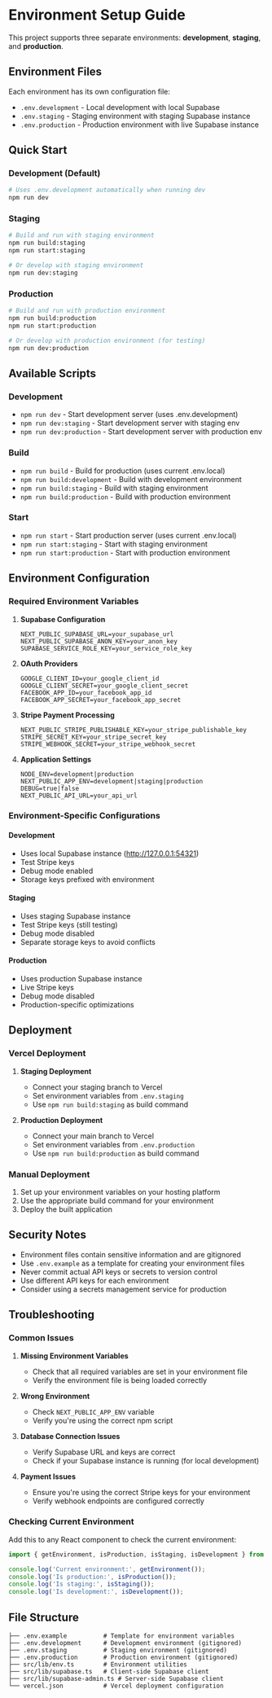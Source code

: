 # Environment Setup Guide

This project supports three separate environments: **development**, **staging**, and **production**.

## Environment Files

Each environment has its own configuration file:

- `.env.development` - Local development with local Supabase
- `.env.staging` - Staging environment with staging Supabase instance
- `.env.production` - Production environment with live Supabase instance

## Quick Start

### Development (Default)
```bash
# Uses .env.development automatically when running dev
npm run dev
```

### Staging
```bash
# Build and run with staging environment
npm run build:staging
npm run start:staging

# Or develop with staging environment
npm run dev:staging
```

### Production
```bash
# Build and run with production environment
npm run build:production
npm run start:production

# Or develop with production environment (for testing)
npm run dev:production
```

## Available Scripts

### Development
- `npm run dev` - Start development server (uses .env.development)
- `npm run dev:staging` - Start development server with staging env
- `npm run dev:production` - Start development server with production env

### Build
- `npm run build` - Build for production (uses current .env.local)
- `npm run build:development` - Build with development environment
- `npm run build:staging` - Build with staging environment
- `npm run build:production` - Build with production environment

### Start
- `npm run start` - Start production server (uses current .env.local)
- `npm run start:staging` - Start with staging environment
- `npm run start:production` - Start with production environment

## Environment Configuration

### Required Environment Variables

1. **Supabase Configuration**
   ```
   NEXT_PUBLIC_SUPABASE_URL=your_supabase_url
   NEXT_PUBLIC_SUPABASE_ANON_KEY=your_anon_key
   SUPABASE_SERVICE_ROLE_KEY=your_service_role_key
   ```

2. **OAuth Providers**
   ```
   GOOGLE_CLIENT_ID=your_google_client_id
   GOOGLE_CLIENT_SECRET=your_google_client_secret
   FACEBOOK_APP_ID=your_facebook_app_id
   FACEBOOK_APP_SECRET=your_facebook_app_secret
   ```

3. **Stripe Payment Processing**
   ```
   NEXT_PUBLIC_STRIPE_PUBLISHABLE_KEY=your_stripe_publishable_key
   STRIPE_SECRET_KEY=your_stripe_secret_key
   STRIPE_WEBHOOK_SECRET=your_stripe_webhook_secret
   ```

4. **Application Settings**
   ```
   NODE_ENV=development|production
   NEXT_PUBLIC_APP_ENV=development|staging|production
   DEBUG=true|false
   NEXT_PUBLIC_API_URL=your_api_url
   ```

### Environment-Specific Configurations

#### Development
- Uses local Supabase instance (http://127.0.0.1:54321)
- Test Stripe keys
- Debug mode enabled
- Storage keys prefixed with environment

#### Staging
- Uses staging Supabase instance
- Test Stripe keys (still testing)
- Debug mode disabled
- Separate storage keys to avoid conflicts

#### Production
- Uses production Supabase instance
- Live Stripe keys
- Debug mode disabled
- Production-specific optimizations

## Deployment

### Vercel Deployment

1. **Staging Deployment**
   - Connect your staging branch to Vercel
   - Set environment variables from `.env.staging`
   - Use `npm run build:staging` as build command

2. **Production Deployment**
   - Connect your main branch to Vercel
   - Set environment variables from `.env.production`
   - Use `npm run build:production` as build command

### Manual Deployment

1. Set up your environment variables on your hosting platform
2. Use the appropriate build command for your environment
3. Deploy the built application

## Security Notes

- Environment files contain sensitive information and are gitignored
- Use `.env.example` as a template for creating your environment files
- Never commit actual API keys or secrets to version control
- Use different API keys for each environment
- Consider using a secrets management service for production

## Troubleshooting

### Common Issues

1. **Missing Environment Variables**
   - Check that all required variables are set in your environment file
   - Verify the environment file is being loaded correctly

2. **Wrong Environment**
   - Check `NEXT_PUBLIC_APP_ENV` variable
   - Verify you're using the correct npm script

3. **Database Connection Issues**
   - Verify Supabase URL and keys are correct
   - Check if your Supabase instance is running (for local development)

4. **Payment Issues**
   - Ensure you're using the correct Stripe keys for your environment
   - Verify webhook endpoints are configured correctly

### Checking Current Environment

Add this to any React component to check the current environment:

```jsx
import { getEnvironment, isProduction, isStaging, isDevelopment } from '@/lib/env';

console.log('Current environment:', getEnvironment());
console.log('Is production:', isProduction());
console.log('Is staging:', isStaging());
console.log('Is development:', isDevelopment());
```

## File Structure

```
├── .env.example          # Template for environment variables
├── .env.development      # Development environment (gitignored)
├── .env.staging          # Staging environment (gitignored)
├── .env.production       # Production environment (gitignored)
├── src/lib/env.ts        # Environment utilities
├── src/lib/supabase.ts   # Client-side Supabase client
├── src/lib/supabase-admin.ts # Server-side Supabase client
└── vercel.json           # Vercel deployment configuration
```